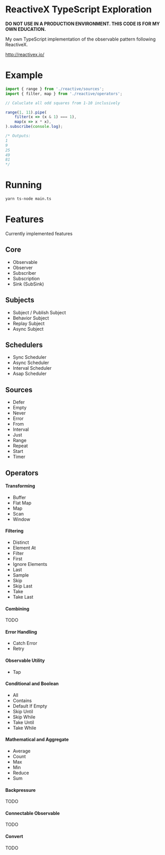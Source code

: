 # ReactiveX TypeScript Exploration

**DO NOT USE IN A PRODUCTION ENVIRONMENT. THIS CODE IS FOR MY OWN
EDUCATION.**

My own TypeScript implementation of the observable pattern following ReactiveX.

http://reactivex.io/

# Example

```typescript
import { range } from './reactive/sources';
import { filter, map } from './reactive/operators';

// Caluclate all odd squares from 1-10 inclusively

range(1, 11).pipe(
    filter(x => (x & 1) === 1),
    map(x => x * x),
).subscribe(console.log);

/* Outputs:
1
9
25
49
81
*/
```

# Running

```bash
yarn ts-node main.ts
```

# Features

Currently implemented features

## Core

- Observable
- Observer
- Subscriber
- Subscription
- Sink (SubSink)

## Subjects

- Subject / Publish Subject
- Behavior Subject
- Replay Subject
- Async Subject

## Schedulers

- Sync Scheduler
- Async Scheduler
- Interval Scheduler
- Asap Scheduler

## Sources

- Defer
- Empty
- Never
- Error
- From
- Interval
- Just
- Range
- Repeat
- Start
- Timer

## Operators

#### Transforming
- Buffer
- Flat Map
- Map
- Scan
- Window

#### Filtering
- Distinct
- Element At
- Filter
- First
- Ignore Elements
- Last
- Sample
- Skip
- Skip Last
- Take
- Take Last

#### Combining
TODO

#### Error Handling
- Catch Error
- Retry

#### Observable Utility
- Tap

#### Conditional and Boolean
- All
- Contains
- Default If Empty
- Skip Until
- Skip While
- Take Until
- Take While

#### Mathematical and Aggregate
- Average
- Count
- Max
- Min
- Reduce
- Sum

#### Backpressure
TODO

#### Connectable Observable
TODO

#### Convert
TODO
